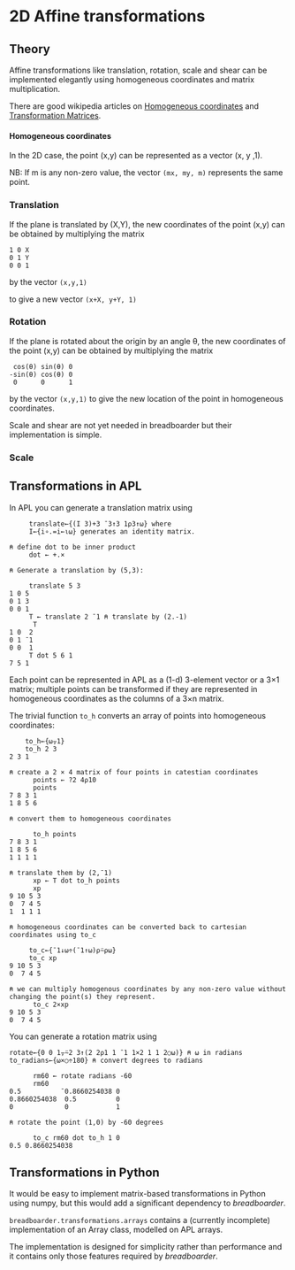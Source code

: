 # 2D Affine transformations
## Theory

Affine transformations like translation, rotation, scale and shear can be implemented elegantly
using homogeneous coordinates and matrix multiplication.

There are good wikipedia articles on [Homogeneous coordinates](https://en.wikipedia.org/wiki/Homogeneous_coordinates)
and [Transformation Matrices](https://en.wikipedia.org/wiki/Transformation_matrix).

#### Homogeneous coordinates

In the 2D case, the point (x,y) can be represented as a vector (x, y ,1).

NB: If m is any non-zero value, the vector
`(mx, my, m)` represents the same point.

### Translation

If the plane is translated by (X,Y), the new coordinates of the point (x,y) can be obtained by multiplying the matrix

```
1 0 X
0 1 Y
0 0 1
```
by the vector `(x,y,1)`

to give a new vector `(x+X, y+Y, 1)`

### Rotation

If the plane is rotated about the origin by an angle θ, the new coordinates of the point (x,y) can be obtained by multiplying the matrix

```
 cos(θ) sin(θ) 0
-sin(θ) cos(θ) 0
 0      0      1
```
by the vector `(x,y,1)` to give the new location of the point in homogeneous coordinates.

Scale and shear are not yet needed in breadboarder but their implementation is simple.

### Scale

## Transformations in APL

In APL you can generate a translation matrix using
```
     translate←{(I 3)+3 ¯3↑3 1⍴3↑⍵} where
     I←{i∘.=i←⍳⍵} generates an identity matrix.

⍝ define dot to be inner product
     dot ← +.×

⍝ Generate a translation by (5,3):

     translate 5 3
1 0 5
0 1 3
0 0 1
     T ← translate 2 ¯1 ⍝ translate by (2.-1)
      T 
1 0  2
0 1 ¯1
0 0  1   
     T dot 5 6 1
7 5 1
```

Each point can be represented in APL as a (1-d) 3-element vector or a 3×1 matrix;
multiple points can be transformed if they are represented in homogeneous coordinates as the columns of a 3×n matrix.

The trivial function `to_h` converts an array of points into homogeneous coordinates:

```
    to_h←{⍵⍪1}
    to_h 2 3
2 3 1

⍝ create a 2 × 4 matrix of four points in catestian coordinates
      points ← ?2 4⍴10
      points
7 8 3 1
1 8 5 6

⍝ convert them to homogeneous coordinates

      to_h points
7 8 3 1
1 8 5 6
1 1 1 1

⍝ translate them by (2,¯1)
      xp ← T dot to_h points
      xp
9 10 5 3
0  7 4 5
1  1 1 1

⍝ homogeneous coordinates can be converted back to cartesian coordinates using to_c

     to_c←{¯1↓⍵÷(¯1↑⍵)⍴⍨⍴⍵}
     to_c xp
9 10 5 3
0  7 4 5

⍝ we can multiply homogenous coordinates by any non-zero value without changing the point(s) they represent.
      to_c 2×xp
9 10 5 3
0  7 4 5

```


You can generate a rotation matrix using
```
rotate←{0 0 1⍪⍨2 3↑(2 2⍴1 1 ¯1 1×2 1 1 2○⍵)} ⍝ ⍵ in radians
to_radians←{⍵×○÷180} ⍝ convert degrees to radians

      rm60 ← rotate radians -60
      rm60
0.5          ¯0.8660254038 0
0.8660254038  0.5          0
0             0            1

⍝ rotate the point (1,0) by -60 degrees

      to_c rm60 dot to_h 1 0
0.5 0.8660254038
```

## Transformations in Python

It would be easy to implement matrix-based transformations in Python using numpy, but this would add a significant
dependency to *breadboarder*.

`breadboarder.transformations.arrays` contains a (currently incomplete) implementation of an Array class,
modelled on APL arrays.

The implementation is designed for simplicity rather than performance and it contains only those features required by
*breadboarder*.


